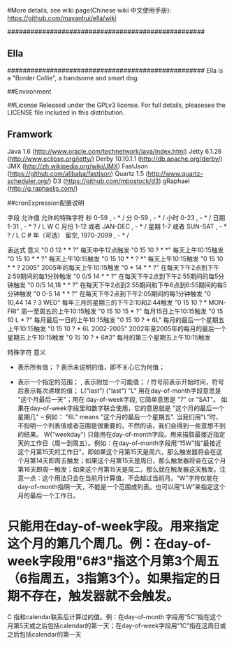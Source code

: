 #More details, see wiki page(Chinese wiki 中文使用手册): 
https://github.com/mayanhui/ella/wiki

###################################################
## Ella ############
###################################################
Ella is a "Border Collie", a handsome and smart dog.




##Environment

##License
Released under the GPLv3 license. For full details, pleasesee the LICENSE file included in this distribution.


## Framwork
Java 1.6 (http://www.oracle.com/technetwork/java/index.html)
Jetty 6.1.26 (http://www.eclipse.org/jetty/)
Derby 10.10.1.1 (http://db.apache.org/derby/)
JMX (http://zh.wikipedia.org/wiki/JMX)
FastJson (https://github.com/alibaba/fastjson)
Quartz 1.5 (http://www.quartz-scheduler.org/)
D3 (https://github.com/mbostock/d3)
gRaphael (http://g.raphaeljs.com/)


##cronExpression配置说明  
  
字段   允许值   允许的特殊字符
秒    0-59    , - * /
分    0-59    , - * /
小时    0-23    , - * /
日期    1-31    , - * ? / L W C
月份    1-12 或者 JAN-DEC    , - * /
星期    1-7 或者 SUN-SAT    , - * ? / L C #
年（可选）    留空, 1970-2099    , - * /
  
  
表达式   意义
"0 0 12 * * ?"    每天中午12点触发
"0 15 10 ? * *"    每天上午10:15触发
"0 15 10 * * ?"    每天上午10:15触发
"0 15 10 * * ? *"    每天上午10:15触发
"0 15 10 * * ? 2005"    2005年的每天上午10:15触发
"0 * 14 * * ?"    在每天下午2点到下午2:59期间的每1分钟触发
"0 0/5 14 * * ?"    在每天下午2点到下午2:55期间的每5分钟触发
"0 0/5 14,18 * * ?"    在每天下午2点到2:55期间和下午6点到6:55期间的每5分钟触发
"0 0-5 14 * * ?"    在每天下午2点到下午2:05期间的每1分钟触发
"0 10,44 14 ? 3 WED"    每年三月的星期三的下午2:10和2:44触发
"0 15 10 ? * MON-FRI"    周一至周五的上午10:15触发
"0 15 10 15 * ?"    每月15日上午10:15触发
"0 15 10 L * ?"    每月最后一日的上午10:15触发
"0 15 10 ? * 6L"    每月的最后一个星期五上午10:15触发 
"0 15 10 ? * 6L 2002-2005"    2002年至2005年的每月的最后一个星期五上午10:15触发
"0 15 10 ? * 6#3"    每月的第三个星期五上午10:15触发 
  
特殊字符   意义 
*    表示所有值； 
?    表示未说明的值，即不关心它为何值； 
-    表示一个指定的范围； 
,    表示附加一个可能值； 
/    符号前表示开始时间，符号后表示每次递增的值； 
L("last")    ("last") "L" 用在day-of-month字段意思是 "这个月最后一天"；用在 day-of-week字段, 它简单意思是 "7" or "SAT"。 如果在day-of-week字段里和数字联合使用，它的意思就是 "这个月的最后一个星期几" – 例如： "6L" means "这个月的最后一个星期五". 当我们用“L”时，不指明一个列表值或者范围是很重要的，不然的话，我们会得到一些意想不到的结果。 
W("weekday")    只能用在day-of-month字段。用来描叙最接近指定天的工作日（周一到周五）。例如：在day-of-month字段用“15W”指“最接近这个月第15天的工作日”，即如果这个月第15天是周六，那么触发器将会在这个月第14天即周五触发；如果这个月第15天是周日，那么触发器将会在这个月第16天即周一触发；如果这个月第15天是周二，那么就在触发器这天触发。注意一点：这个用法只会在当前月计算值，不会越过当前月。“W”字符仅能在day-of-month指明一天，不能是一个范围或列表。也可以用“LW”来指定这个月的最后一个工作日。
#    只能用在day-of-week字段。用来指定这个月的第几个周几。例：在day-of-week字段用"6#3"指这个月第3个周五（6指周五，3指第3个）。如果指定的日期不存在，触发器就不会触发。    
C    指和calendar联系后计算过的值。例：在day-of-month 字段用“5C”指在这个月第5天或之后包括calendar的第一天；在day-of-week字段用“1C”指在这周日或之后包括calendar的第一天
